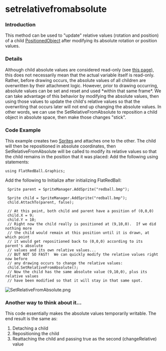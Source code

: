# setrelativefromabsolute

### Introduction

This method can be used to "update" relative values (rotation and position) of a child [PositionedObject](../../../../frb/docs/index.php) after modifying its absolute rotation or position values.

### Details

Although child absolute values are considered read-only (see [this page](../../../../frb/docs/index.php#Remember.2C\_child\_absolute\_values\_are\_read-only)), this does not necessarily mean that the actual variable itself is read-only. Rather, before drawing occurs, the absolute values of all children are overwritten by their attachment logic. However, prior to drawing occurring, absolute values can be set and reset and used \*within that same frame\*. We can take advantage of this behavior by modifying the absolute values, then using those values to update the child's relative values so that the overwriting that occurs later will not end up changing the absolute values. In other words, we can use the SetRelativeFromAbsolute to reposition a child object in absolute space, then make those changes "stick".

### Code Example

This example creates two [Sprites](../../../../frb/docs/index.php) and attaches one to the other. The child will then be repositioned in absolute coordinates, then SetRelativeFromAbsolute will be called to modify its relative values so that the child remains in the position that it was placed: Add the following using statements:

```
using FlatRedBall.Graphics;
```

Add the following to Initialize after initializing FlatRedBall:

```
 Sprite parent = SpriteManager.AddSprite("redball.bmp");

 Sprite child = SpriteManager.AddSprite("redball.bmp");
 child.AttachTo(parent, false);

 // At this point, both child and parent have a position of (0,0,0)
 child.X = 9;
 child.Y = 10;
 // Right now the child really is positioned at (9,10,0).  If we did nothing more
 // the child would remain at this position until it is drawn, at which point
 // it would get repositioned back to (0,0,0) according to its parent's absolute
 // values and its own relative values...
 // BUT NOT SO FAST!  We can quickly modify the relative values right now before
 // any drawing occurs to change the relative values:
 child.SetRelativeFromAbsolute();
 // Now the child has the same absolute value (9,10,0), plus its relative values
 // have been modified so that it will stay in that same spot.
```

![SetRelativeFromAbsolute.png](../../../../media/migrated\_media-SetRelativeFromAbsolute.png)

### Another way to think about it...

This code essentially makes the absolute values temporarily writable. The end result is the same as:

1. Detaching a child
2. Repositioning the child
3. Reattaching the child and passing true as the second (changeRelative) value
